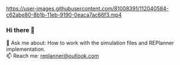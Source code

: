 

https://user-images.githubusercontent.com/81008391/112040584-c62abe80-8b1b-11eb-9190-0eaca7ac66f3.mp4

### Hi there 👋

💬 Ask me about: How to work with the simulation files and REPlanner implementation. <br />
📫 Reach me: replanner@outlook.com

<!--
**REPlanner/replanner** is a ✨ _special_ ✨ repository because its `README.md` (this file) appears on your GitHub profile.

